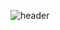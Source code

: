 ![header](https://capsule-render.vercel.app/api?type=waving&color=gradient&height=200&section=header&customColorList=0,2,3&text=Ahyeong%20Jeong&fontSize=60&fontAlignY=30)
